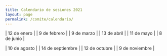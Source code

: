 ```yaml
---
title: Calendario de sesiones 2021
layout: page
permalink: /comite/calendario/
---
```



| 12 de enero | 
| 9 de febrero |
| 9 de marzo | 
| 13 de abril | 
| 11 de mayo |
| 8 de junio |

| 10 de agosto |
| 14 de septiembre |
| 12 de octubre | 
| 9 de noviembre |



